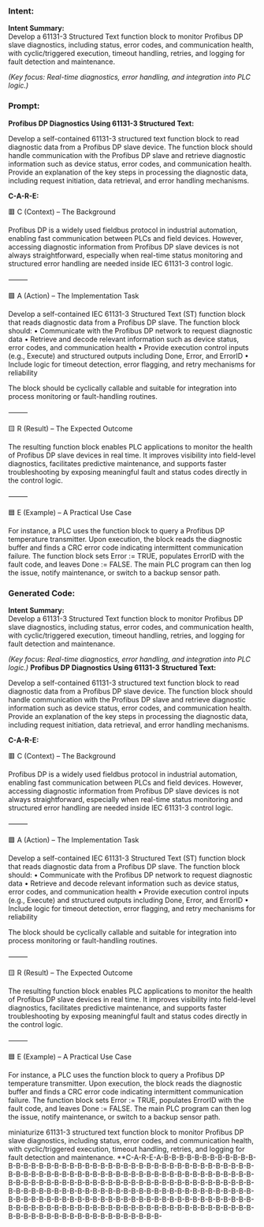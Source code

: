 ### Intent:
**Intent Summary:**  
Develop a 61131-3 Structured Text function block to monitor Profibus DP slave diagnostics, including status, error codes, and communication health, with cyclic/triggered execution, timeout handling, retries, and logging for fault detection and maintenance.  

*(Key focus: Real-time diagnostics, error handling, and integration into PLC logic.)*

### Prompt:
**Profibus DP Diagnostics Using 61131-3 Structured Text:**

Develop a self-contained 61131-3 structured text function block to read diagnostic data from a Profibus DP slave device. The function block should handle communication with the Profibus DP slave and retrieve diagnostic information such as device status, error codes, and communication health. Provide an explanation of the key steps in processing the diagnostic data, including request initiation, data retrieval, and error handling mechanisms.

**C-A-R-E:**

🟥 C (Context) – The Background

Profibus DP is a widely used fieldbus protocol in industrial automation, enabling fast communication between PLCs and field devices. However, accessing diagnostic information from Profibus DP slave devices is not always straightforward, especially when real-time status monitoring and structured error handling are needed inside IEC 61131-3 control logic.

⸻

🟩 A (Action) – The Implementation Task

Develop a self-contained IEC 61131-3 Structured Text (ST) function block that reads diagnostic data from a Profibus DP slave. The function block should:
	•	Communicate with the Profibus DP network to request diagnostic data
	•	Retrieve and decode relevant information such as device status, error codes, and communication health
	•	Provide execution control inputs (e.g., Execute) and structured outputs including Done, Error, and ErrorID
	•	Include logic for timeout detection, error flagging, and retry mechanisms for reliability

The block should be cyclically callable and suitable for integration into process monitoring or fault-handling routines.

⸻

🟨 R (Result) – The Expected Outcome

The resulting function block enables PLC applications to monitor the health of Profibus DP slave devices in real time. It improves visibility into field-level diagnostics, facilitates predictive maintenance, and supports faster troubleshooting by exposing meaningful fault and status codes directly in the control logic.

⸻

🟦 E (Example) – A Practical Use Case

For instance, a PLC uses the function block to query a Profibus DP temperature transmitter. Upon execution, the block reads the diagnostic buffer and finds a CRC error code indicating intermittent communication failure. The function block sets Error := TRUE, populates ErrorID with the fault code, and leaves Done := FALSE. The main PLC program can then log the issue, notify maintenance, or switch to a backup sensor path.

### Generated Code:
**Intent Summary:**  
Develop a 61131-3 Structured Text function block to monitor Profibus DP slave diagnostics, including status, error codes, and communication health, with cyclic/triggered execution, timeout handling, retries, and logging for fault detection and maintenance.  

*(Key focus: Real-time diagnostics, error handling, and integration into PLC logic.)*
**Profibus DP Diagnostics Using 61131-3 Structured Text:**

Develop a self-contained 61131-3 structured text function block to read diagnostic data from a Profibus DP slave device. The function block should handle communication with the Profibus DP slave and retrieve diagnostic information such as device status, error codes, and communication health. Provide an explanation of the key steps in processing the diagnostic data, including request initiation, data retrieval, and error handling mechanisms.

**C-A-R-E:**

🟥 C (Context) – The Background

Profibus DP is a widely used fieldbus protocol in industrial automation, enabling fast communication between PLCs and field devices. However, accessing diagnostic information from Profibus DP slave devices is not always straightforward, especially when real-time status monitoring and structured error handling are needed inside IEC 61131-3 control logic.

⸻

🟩 A (Action) – The Implementation Task

Develop a self-contained IEC 61131-3 Structured Text (ST) function block that reads diagnostic data from a Profibus DP slave. The function block should:
	•	Communicate with the Profibus DP network to request diagnostic data
	•	Retrieve and decode relevant information such as device status, error codes, and communication health
	•	Provide execution control inputs (e.g., Execute) and structured outputs including Done, Error, and ErrorID
	•	Include logic for timeout detection, error flagging, and retry mechanisms for reliability

The block should be cyclically callable and suitable for integration into process monitoring or fault-handling routines.

⸻

🟨 R (Result) – The Expected Outcome

The resulting function block enables PLC applications to monitor the health of Profibus DP slave devices in real time. It improves visibility into field-level diagnostics, facilitates predictive maintenance, and supports faster troubleshooting by exposing meaningful fault and status codes directly in the control logic.

⸻

🟦 E (Example) – A Practical Use Case

For instance, a PLC uses the function block to query a Profibus DP temperature transmitter. Upon execution, the block reads the diagnostic buffer and finds a CRC error code indicating intermittent communication failure. The function block sets Error := TRUE, populates ErrorID with the fault code, and leaves Done := FALSE. The main PLC program can then log the issue, notify maintenance, or switch to a backup sensor path.

 miniaturize 61131-3 structured text function block to monitor Profibus DP slave diagnostics, including status, error codes, and communication health, with cyclic/triggered execution, timeout handling, retries, and logging for fault detection and maintenance.
**C-A-R-E-A-B-B-B-B-B-B-B-B-B-B-B-B-B-B-B-B-B-B-B-B-B-B-B-B-B-B-B-B-B-B-B-B-B-B-B-B-B-B-B-B-B-B-B-B-B-B-B-B-B-B-B-B-B-B-B-B-B-B-B-B-B-B-B-B-B-B-B-B-B-B-B-B-B-B-B-B-B-B-B-B-B-B-B-B-B-B-B-B-B-B-B-B-B-B-B-B-B-B-B-B-B-B-B-B-B-B-B-B-B-B-B-B-B-B-B-B-B-B-B-B-B-B-B-B-B-B-B-B-B-B-B-B-B-B-B-B-B-B-B-B-B-B-B-B-B-B-B-B-B-B-B-B-B-B-B-B-B-B-B-B-B-B-B-B-B-B-B-B-B-B-B-B-B-B-B-B-B-B-B-B-B-B-B-B-B-B-B-B-B-B-B-B-B-B-B-B-B-B-B-B-B-B-B-B-B-B-B-B-B-B-B-B-B-B-B-B-B-B-B-B-B-B-B-B-
